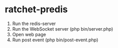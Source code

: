 # ratchet-predis

1. Run the redis-server
2. Run the WebSocket server (php bin/server.php)
3. Open web page
4. Run post event (php bin/post-event.php)
